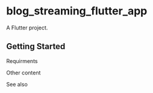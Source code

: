 # blog_streaming_flutter_app

A Flutter project.

## Getting Started

Requirments

Other content

See also
